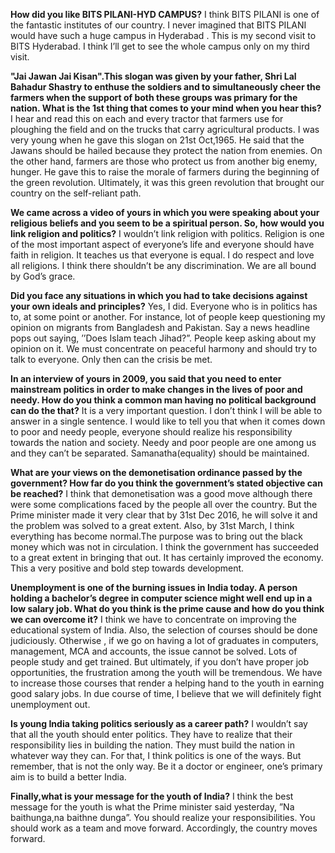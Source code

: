 <!-- TITLE: Sunil Shastri on Indian Youth and Politics -->
<!-- SUBTITLE: An interview with Sunil Shastri, former cabinet minister in the Uttar Pradesh government, when he visited our campus during Pearl 2017. -->

**How did you like BITS PILANI-HYD CAMPUS?**
I think BITS PILANI is one of the fantastic institutes of our country. I never imagined that BITS PILANI would have such a huge campus in Hyderabad . This is my second visit to BITS Hyderabad. I think I’ll get to see the whole campus only on my third visit.

**"Jai Jawan Jai Kisan".This slogan was given by your father, Shri Lal Bahadur Shastry to enthuse the soldiers and to simultaneously cheer the farmers when the support of both these groups was primary for the nation. What is the 1st thing that comes to your mind when you hear this?**
I hear and read this on each and every tractor that farmers use for ploughing the field and on the trucks that carry agricultural products. I was very young when he gave this slogan on 21st Oct,1965. He said that the Jawans should be hailed because they protect the nation from enemies. On the other hand, farmers are those who protect us from another big enemy, hunger. He gave this to raise the morale of farmers during the beginning of the green revolution. Ultimately, it was this green revolution that brought our country on the self-reliant path.

**We came across a video of yours in which you were speaking about your religious beliefs and you seem to be a spiritual person. So, how would you link religion and politics?**
I wouldn’t link religion with politics. Religion is one of the most important aspect of everyone’s life and everyone should have faith in religion. It teaches us that everyone is equal. I do respect and love all religions. I think there shouldn’t be any discrimination. We are all bound by God’s grace.

**Did you face any situations in which you had to take decisions against your own ideals and principles?**
Yes, I did. Everyone who is in politics has to, at some point or another. For instance, lot of people keep questioning my opinion on migrants from Bangladesh and Pakistan. Say a news headline pops out saying, ’’Does Islam teach Jihad?”. People keep asking about my opinion on it. We must concentrate on peaceful harmony and should try to talk to everyone. Only then can the crisis be met.

**In an interview of yours in 2009, you said that you need to enter mainstream politics in order to make changes in the lives of poor and needy. How do you think a common man having no political background can do the that?**
It is a very important question. I don’t think I will be able to answer in a single sentence. I would like to tell you that when it comes down to poor and needy people, everyone should realize his responsibility towards the nation and society. Needy and poor people are one among us and they can’t be separated. Samanatha(equality) should be maintained.

**What are your views on the demonetisation ordinance passed by the government? How far do you think the government’s stated objective can be reached?**
I think that demonetisation was a good move although there were some complications faced by the people all over the country. But the Prime minister made it very clear that by 31st Dec 2016, he will solve it and the problem was solved to a great extent. Also, by 31st March, I think everything has become normal.The purpose was to bring out the black money which was not in circulation. I think the government has succeeded to a great extent in bringing that out. It has certainly improved the economy. This a very positive and bold step towards development.

**Unemployment is one of the burning issues in India today. A person holding a bachelor’s degree in computer science might well end up in a low salary job. What do you think is the prime cause and how do you think we can overcome it?**
I think we have to concentrate on improving the educational system of India. Also, the selection of courses should be done judiciously. Otherwise , if we go on having a lot of graduates in computers, management, MCA and accounts, the issue cannot be solved. Lots of people study and get trained. But ultimately, if you don’t have proper job opportunities, the frustration among the youth will be tremendous. We have to increase those courses that render a helping hand to the youth in earning good salary jobs. In due course of time, I believe that we will definitely fight unemployment out.

**Is young India taking politics seriously as a career path?**
I wouldn’t say that all the youth should enter politics. They have to realize that their responsibility lies in building the nation. They must build the nation in whatever way they can. For that, I think politics is one of the ways. But remember, that is not the only way. Be it a doctor or engineer, one’s primary aim is to build a better India.

**Finally,what is your message for the youth of India?**
I think the best message for the youth is what the Prime minister said yesterday, ”Na baithunga,na baithne dunga”. You should realize your responsibilities. You should work as a team and move forward. Accordingly, the country moves forward.